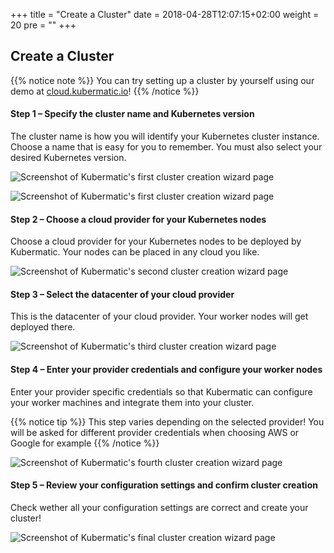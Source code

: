+++
title = "Create a Cluster"
date = 2018-04-28T12:07:15+02:00
weight = 20
pre = "<b></b>"
+++

## Create a Cluster

{{% notice note %}}
You can try setting up a cluster by yourself using our demo at [cloud.kubermatic.io](https://cloud.kubermatic.io)!
{{% /notice %}}

#### Step 1 – Specify the cluster name and Kubernetes version

The cluster name is how you will identify your Kubernetes cluster instance. Choose a name that is easy for you to remember. You must also select your desired Kubernetes version.

![Screenshot of Kubermatic's first cluster creation wizard page](/img/getting_started/create_cluster/kubermatic_00.png)

![Screenshot of Kubermatic's first cluster creation wizard page](/img/getting_started/create_cluster/kubermatic_01.png)

#### Step 2 – Choose a cloud provider for your Kubernetes nodes

Choose a cloud provider for your Kubernetes nodes to be deployed by Kubermatic. Your nodes can be placed in any cloud you like.

![Screenshot of Kubermatic's second cluster creation wizard page](/img/getting_started/create_cluster/kubermatic_02.png)

#### Step 3 – Select the datacenter of your cloud provider

This is the datacenter of your cloud provider. Your worker nodes will get deployed there.

![Screenshot of Kubermatic's third cluster creation wizard page](/img/getting_started/create_cluster/kubermatic_03.png)

#### Step 4 – Enter your provider credentials and configure your worker nodes

Enter your provider specific credentials so that Kubermatic can configure your worker machines and integrate them into your cluster.

{{% notice tip %}}
This step varies depending on the selected provider! You will be asked for different provider credentials when choosing AWS or Google for example
{{% /notice %}}

![Screenshot of Kubermatic's fourth cluster creation wizard page](/img/getting_started/create_cluster/kubermatic_04.png)

#### Step 5 – Review your configuration settings and confirm cluster creation

Check wether all your configuration settings are correct and create your cluster!

![Screenshot of Kubermatic's final cluster creation wizard page](/img/getting_started/create_cluster/kubermatic_05.png)

